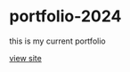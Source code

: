 # portfolio-2024

this is my current portfolio

[view site](https://github.com/meganeligio/portfolio-2024.git)